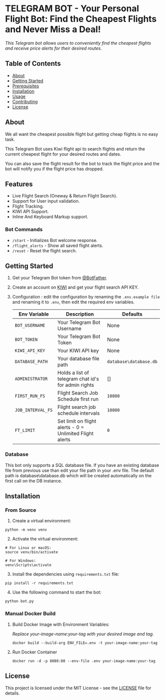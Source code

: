 # TELEGRAM BOT - Your Personal Flight Bot: Find the Cheapest Flights and Never Miss a Deal!

_This Telegram bot allows users to conveniently find the cheapest flights and receive price alerts for their desired routes._

## Table of Contents

- [About](#about)
- [Getting Started](#getting-started)
- [Prerequisites](#prerequisites)
- [Installation](#installation)
- [Usage](#usage)
- [Contributing](#contributing)
- [License](#license)

## About

We all want the cheapest possible flight but getting cheap flights is no easy task.

This Telegram Bot uses Kiwi flight api to search flights and return the current cheapest flight for your desired routes and dates.

You can also save the flight result for the bot to track the flight price and the bot will notify you if the flight price has dropped.

## Features

- Live Flight Search (Oneway & Return Flight Search).
- Support for User input validation.
- Flight Tracking.
- KIWI API Support.
- Inline And Keyboard Markup support.

### Bot Commands

- `/start` - Initializes Bot welcome response.
- `/flight_alerts` - Show all saved flight alerts.
- `/reset` - Reset the flight search.

## Getting Started

1. Get your Telegram Bot token from [@BotFather](https://t.me/BotFather).

2. Create an account on [KIWI](https://partners.kiwi.com/) and get your flight search API KEY.

3. Configuration : edit the configuration by renaming the `.env.example file` and renaming it to `.env`, then edit the required env variables.

   | Env Variable      | Description                                              | Defaults               |
   | ----------------- | -------------------------------------------------------- | ---------------------- |
   | `BOT_USERNAME`    | Your Telegram Bot Username                               | None                   |
   | `BOT_TOKEN`       | Your Telegram Bot Token                                  | None                   |
   | `KIWI_API_KEY`    | Your KIWI API key                                        | None                   |
   | `DATABASE_PATH`   | Your database file path                                  | `database\database.db` |
   | `ADMINISTRATOR`   | Holds a list of telegram chat id's for admin rights      | []                     |
   | `FIRST_RUN_FS`    | Flight Search Job Schedule first run                     | `10800`                |
   | `JOB_INTERVAL_FS` | Flight search job schedule intervals                     | `10800`                |
   | `FT_LIMIT`        | Set limit on flight alerts - 0 = Unlimited Flight alerts | `0`                    |

### Database

This bot only supports a SQL database file. If you have an existing database file from previous use than edit your file path in your .env file.
The default path is database\database.db which will be created automatically on the first call on the DB instance.

## Installation

### From Source

1. Create a virtual environment:

```shell
python -m venv venv
```

2. Activate the virtual environment:

```shell
# For Linux or macOS:
source venv/bin/activate

# For Windows:
venv\Scripts\activate
```

3. Install the dependencies using `requirements.txt` file:

```shell
pip install -r requirements.txt
```

4. Use the following command to start the bot:

```shell
python bot.py
```

### Manual Docker Build

1. Build Docker Image with Environment Variables:

   _Replace your-image-name:your-tag with your desired image and tag._

   ```shell
   docker build --build-arg ENV_FILE=.env -t your-image-name:your-tag
   ```

2. Run Docker Container
   ```shell
   docker run -d -p 8080:80 --env-file .env your-image-name:your-tag
   ```

## License

This project is licensed under the MIT License - see the [LICENSE](LICENSE) file for details.
